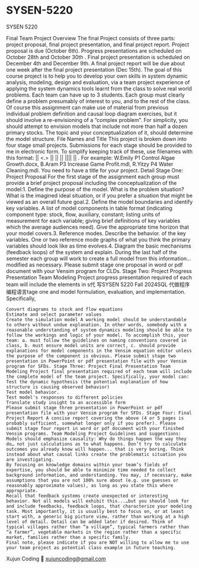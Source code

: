 # SYSEN-5220
SYSEN 5220


Final Team Project Overview The final Project consists of three parts: project proposal, final project presentation, and final project report. Project proposal is due (October 6th). Progress presentations are scheduled on October 28th and October 30th . Final project presentation is scheduled on December 4th and December 9th. A final project report will be due about one week after the final project presentation (Dec 15th). The goal of this course project is to help you to develop your own skills in system dynamic analysis, modeling, design and evaluation, via a team project experience of applying the system dynamics tools learnt from the class to solve real world problems. Each team can have up to 3 students.
Each group must clearly define a problem presumably of interest to you, and to the rest of the class. Of course this assignment can make use of material from previous individual problem definition and causal loop diagram exercises, but it should involve a re-envisioning of a “complex problem”.
For simplicity, you should attempt to envision models that include not more than half a dozen primary stocks. The topic and your conceptualization of it, should determine the model structure. File Names and Title This project is broken down into four stage small projects. Submissions for each stage should be provided to me in electronic form. To simplify keeping track of these, use filenames with this format: || <.> || || || |||| || .
For example: W.Emily P1 Control Algae Growth.docx, B.Aram P3 Increase Game Profit.mdl, R.Yitzy P4 Water Cleaning.mdl. You need to have a title for your project. Detail Stage One: Project Proposal For the first stage of the assignment each group must provide a brief project proposal including the conceptualization of the model:1. Define the purpose of the model. What is the problem situation? What is the imagined ideal situation, or if you prefer a situation that might be viewed as an overall future goal.2. Define the model boundaries and identify key variables. A list of model components in table format (indicating component type: stock, flow, auxiliary, constant; listing units of measurement for each variable; giving brief definitions of key variables which the average audiences need). Give the appropriate time horizon that your model covers.3. Reference modes. Describe the behavior. of the key variables. One or two reference mode graphs of what you think the primary variables should look like as time evolves.4. Diagram the basic mechanisms (feedback loops) of the system and explain. During the last half of the semester each group will work to create a full model from this information… modified as necessary. Please submit stage one proposal in word or pdf document with your Vensim program for CLDs. Stage Two: Project Progress Presentation Team Modeling Project progress presentation required of each team will include the elements in s代 写SYSEN 5220 Fall 2024SQL 代做程序编程语言tage one and model formulation, evaluation, and implementation. Specifically,

    Convert diagrams to stock and flow equations
    Estimate and select parameter values
    Create the simulation model A working model should be understandable to others without undue explanation. In other words, somebody with a reasonable understanding of system dynamics modeling should be able to follow the workings and logic of your model. To accomplish this, your team: a. must follow the guidelines on naming conventions covered in class, b. must ensure model units are correct, c. should provide explanations for model components in the Vensim equation editor unless the purpose of the component is obvious. Please submit stage two presentation in PowerPoint or pdf presentation file with your Vensim program for SFDs. Stage Three: Project Final Presentation Team Modeling Project final presentation required of each team will include the complete model of the team project. Specifically, your model can:
    Test the dynamic hypothesis (the potential explanation of how structure is causing observed behavior)
    Test model behavior.
    Test model's responses to different policies
    Translate study insight to an accessible form
    Please submit stage three presentation in PowerPoint or pdf presentation file with your Vensim program for SFDs. Stage Four: Final Project Report A concise report covering the above (4 or 5 pages is probably sufficient, somewhat longer only if you prefer). Please submit stage four report in word or pdf document with your finished Vensim programs. Team Modeling Project Guidelines and suggestions: Models should emphasize causality: Why do things happen the way they do… not just calculations as to what happens. Don’t try to calculate outcomes you already know will happen... that is very boring. Think instead about what causal links create the problematic situation you are investigating.
    By focusing on knowledge domains within your team’s fields of expertise, you should be able to minimize time needed to collect background information, and understanding. You may, if necessary, make assumptions that you are not 100% sure about (e.g. use guesses or reasonably approximate values), as long as you state this where appropriate.
    Recall that feedback systems create unexpected or interesting behavior. Not all models will exhibit this...…but you should look for and include feedbacks, feedback loops, that characterize your modeling task. Most importantly, it is usually best to focus on, or at least start with, a generic big picture view, rather than working at a high level of detail. Detail can be added later if desired. Think of typical villages rather than “a village”, typical farmers rather than “a farmer”, vegetable markets in the region rather than a specific market, families rather than a specific family.
    Final note, please indicate if you are NOT willing to allow me to use your team project as potential class example in future teaching.

Xujun Coding 📧 xujuncoding@gmail.com
